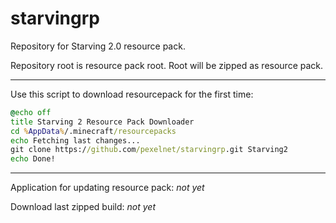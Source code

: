 # starvingrp
Repository for Starving 2.0 resource pack.

Repository root is resource pack root. Root will be zipped as resource pack.

---------
Use this script to download resourcepack for the first time:

```bat
@echo off
title Starving 2 Resource Pack Downloader
cd %AppData%/.minecraft/resourcepacks
echo Fetching last changes...
git clone https://github.com/pexelnet/starvingrp.git Starving2
echo Done!
```


---------

Application for updating resource pack: *not yet*

Download last zipped build: *not yet* 
